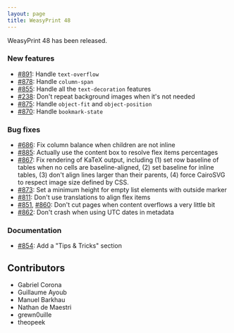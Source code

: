 ```yaml
---
layout: page
title: WeasyPrint 48
---
```


WeasyPrint 48 has been released.

### New features

* [#891](https://github.com/Kozea/WeasyPrint/pull/891):
  Handle `text-overflow`
* [#878](https://github.com/Kozea/WeasyPrint/pull/878):
  Handle `column-span`
* [#855](https://github.com/Kozea/WeasyPrint/pull/855):
  Handle all the `text-decoration` features
* [#238](https://github.com/Kozea/WeasyPrint/issues/238):
  Don't repeat background images when it's not needed
* [#875](https://github.com/Kozea/WeasyPrint/issues/875):
  Handle `object-fit` and `object-position`
* [#870](https://github.com/Kozea/WeasyPrint/issues/870):
  Handle `bookmark-state`

### Bug fixes

* [#686](https://github.com/Kozea/WeasyPrint/issues/686):
  Fix column balance when children are not inline
* [#885](https://github.com/Kozea/WeasyPrint/issues/885):
  Actually use the content box to resolve flex items percentages
* [#867](https://github.com/Kozea/WeasyPrint/issues/867):
  Fix rendering of KaTeX output, including (1) set row baseline of tables when
  no cells are baseline-aligned, (2) set baseline for inline tables, (3) don't
  align lines larger than their parents, (4) force CairoSVG to respect image
  size defined by CSS.
* [#873](https://github.com/Kozea/WeasyPrint/issues/873):
  Set a minimum height for empty list elements with outside marker
* [#811](https://github.com/Kozea/WeasyPrint/issues/811):
  Don't use translations to align flex items
* [#851](https://github.com/Kozea/WeasyPrint/issues/851),
  [#860](https://github.com/Kozea/WeasyPrint/issues/860):
  Don't cut pages when content overflows a very little bit
* [#862](https://github.com/Kozea/WeasyPrint/issues/862):
  Don't crash when using UTC dates in metadata

### Documentation

* [#854](https://github.com/Kozea/WeasyPrint/issues/854):
  Add a "Tips & Tricks" section

## Contributors

- Gabriel Corona
- Guillaume Ayoub
- Manuel Barkhau
- Nathan de Maestri
- grewn0uille
- theopeek
